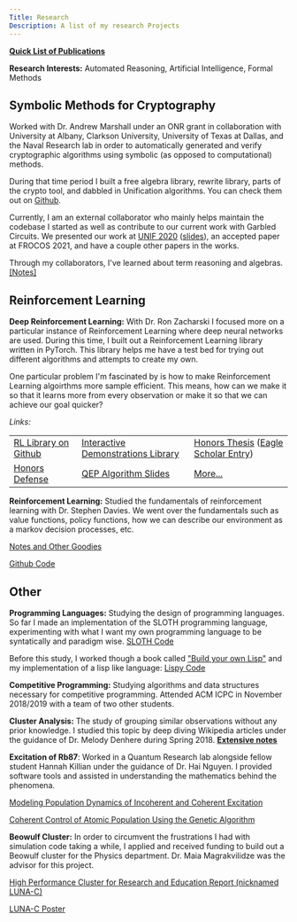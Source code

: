 ```yaml
---
Title: Research
Description: A list of my research Projects
---
```


**[Quick List of Publications](publications)**

**Research Interests:** Automated Reasoning, Artificial Intelligence, Formal Methods

## Symbolic Methods for Cryptography
Worked with Dr. Andrew Marshall under an ONR grant in collaboration with University at Albany, Clarkson University, University of Texas at Dallas, and the Naval Research lab in order to automatically generated and verify cryptographic algorithms using symbolic (as opposed to computational) methods.

During that time period I built a free algebra library, rewrite library, parts of the crypto tool, and dabbled in Unification algorithms. You can check them out on [Github](https://github.com/symcollab/CryptoSolve).

Currently, I am an external collaborator who mainly helps maintain the codebase I started as well as contribute to our current work with Garbled Circuits. We presented our work at [UNIF 2020](https://www3.risc.jku.at/publications/download/risc_6129/proceedings-UNIF2020.pdf#page=58) ([slides](/files/research/UNIF2020-Slides.pdf)), an accepted paper at FROCOS 2021, and have a couple other papers in the works.

Through my collaborators, I've learned about term reasoning and algebras. [[Notes]](termreasoning)
## Reinforcement Learning

**Deep Reinforcement Learning:** With Dr. Ron Zacharski I focused more on a particular instance of Reinforcement Learning where deep neural networks are used. During this time, I built out a Reinforcement Learning library written in PyTorch. This library helps me have a test bed for trying out different algorithms and attempts to create my own.

One particular problem I'm fascinated by is how to make Reinforcement Learning algoirthms more sample efficient. This means, how can we make it so that it learns more from every observation or make it so that we can achieve our goal quicker?

*Links:*

|                                                              |                                                              |                                                              |
| ------------------------------------------------------------ | ------------------------------------------------------------ | ------------------------------------------------------------ |
| [RL Library on Github](https://github.com/brandon-rozek/rltorch) | [Interactive Demonstrations Library](https://github.com/brandon-rozek/gyminteract) | [Honors Thesis](/files/research/honorsthesis.pdf) ([Eagle Scholar Entry](https://scholar.umw.edu/student_research/305/)) |
| [Honors Defense](/files/research/ExpeditedLearningInteractiveDemo.pptx) | [QEP Algorithm Slides](/files/research/QEP.pptx)             | [More...](deepreinforcementlearning)                         |



**Reinforcement Learning:** Studied the fundamentals of reinforcement learning with Dr. Stephen Davies. We went over the fundamentals such as value functions, policy functions, how we can describe our environment as a markov decision processes, etc.

[Notes and Other Goodies](reinforcementlearning)

[Github Code](https://github.com/brandon-rozek/ReinforcementLearning)




## Other

**Programming Languages:** Studying the design of programming languages. So far I made an implementation of the SLOTH programming language, experimenting with what I want my own programming language to be syntatically and paradigm wise. [SLOTH Code](https://github.com/brandon-rozek/SLOTH)

Before this study, I worked though a book called ["Build your own Lisp"](https://www.buildyourownlisp.com/) and my implementation of a lisp like language: [Lispy Code](https://github.com/brandon-rozek/lispy)

**Competitive Programming:** Studying algorithms and data structures necessary for competitive programming. Attended ACM ICPC in November 2018/2019 with a team of two other students.

**Cluster Analysis:** The study of grouping similar observations without any prior knowledge. I studied this topic by deep diving Wikipedia articles under the guidance of Dr. Melody Denhere during Spring 2018. **[Extensive notes](clusteranalysis)**

**Excitation of Rb87**: Worked in a Quantum Research lab alongside fellow student Hannah Killian under the guidance of Dr. Hai Nguyen. I provided software tools and assisted in understanding the mathematics behind the phenomena. 

[Modeling Population Dynamics of Incoherent and Coherent Excitation](/files/research/modellingpopulationdynamics.pdf)

[Coherent Control of Atomic Population Using the Genetic Algorithm](/files/research/coherentcontrolofatomicpopulation.pdf)

**Beowulf Cluster:** In order to circumvent the frustrations I had with simulation code taking a while, I applied and received funding to build out a Beowulf cluster for the Physics department. Dr. Maia Magrakvilidze was the advisor for this project.

[High Performance Cluster for Research and Education Report (nicknamed LUNA-C)](/files/research/LUNAC.pdf)

[LUNA-C Poster](/files/research/LUNACposter.pdf)

